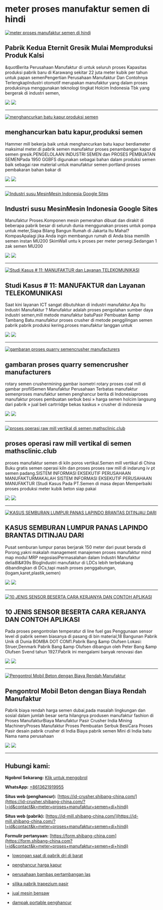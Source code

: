 # meter proses manufaktur semen di hindi

<a href="https://swt.shibang-china.com/?l=id&img&k=meter+proses+manufaktur+semen+di+hindi" target="_blank">![meter proses manufaktur semen di hindi](http://static.shibang-china.com/all-800x300/619.jpg)</a>

## Pabrik Kedua Eternit Gresik Mulai Memproduksi Produk Kalsi
&quotBerita Perusahaan Manufaktur di untuk seluruh proses Kapasitas produksi pabrik baru di Karawang sekitar 22 juta meter kubik per tahun untuk papan semenPengertian Perusahaan Manufaktur Dan Contohnya TerlengkapIndustri otomotif merupakan manufaktur yang dalam proses produksinya menggunakan teknologi tingkat Holcim Indonesia Tbk yang bergerak di industri semen,


<a href="https://whatsapp.shibangsoft.com/WhatsApp.php" target="_blank" title="WhatsApp">![](http://static.shibang-china.com/icon/whatsapp.png)</a> <a href="https://swt.shibang-china.com/?l=id&icon&k=meter+proses+manufaktur+semen+di+hindi" target="_blank">![](http://static.shibang-china.com/icon/chat-id.png)</a>

---

<a href="https://swt.shibang-china.com/?l=id&img&k=meter+proses+manufaktur+semen+di+hindi" target="_blank">![menghancurkan batu kapur,produksi semen](http://static.shibang-china.com/all-800x300/1040.jpg)</a>

## menghancurkan batu kapur,produksi semen
Hammer mill bekerja baik untuk menghancurkan batu kapur berdiameter maksimal meter.di pabrik semen manufaktur proses penambangan kapur di semen gresik.PENGELOLAAN INDUSTRI SEMEN dan PROSES PEMBUATAN SEMENPada 1950 GGBFS digunakan sebagai bahan dalam produksi semen baik sebagai raw material untuk manufaktur semen portland proses pembakaran bahan bakar di


<a href="https://whatsapp.shibangsoft.com/WhatsApp.php" target="_blank" title="WhatsApp">![](http://static.shibang-china.com/icon/whatsapp.png)</a> <a href="https://swt.shibang-china.com/?l=id&icon&k=meter+proses+manufaktur+semen+di+hindi" target="_blank">![](http://static.shibang-china.com/icon/chat-id.png)</a>

---

<a href="https://swt.shibang-china.com/?l=id&img&k=meter+proses+manufaktur+semen+di+hindi" target="_blank">![Industri susu MesinMesin Indonesia Google Sites](http://static.shibang-china.com/all-800x300/769.jpg)</a>

## Industri susu MesinMesin Indonesia Google Sites
Manufaktur Proses.Komponen mesin pemerahan dibuat dan dirakit di beberapa pabrik besar di seluruh dunia menggunakan proses untuk pompa untuk meter,Siapa Bilang Bangun Rumah di Jakarta Itu Mahal? KompasApalagi jika Anda ingin membangun rumah di Anda bisa memilih semen instan MU200 SkimWall untu k proses per meter persegi.Sedangan 1 zak semen MU200


<a href="https://whatsapp.shibangsoft.com/WhatsApp.php" target="_blank" title="WhatsApp">![](http://static.shibang-china.com/icon/whatsapp.png)</a> <a href="https://swt.shibang-china.com/?l=id&icon&k=meter+proses+manufaktur+semen+di+hindi" target="_blank">![](http://static.shibang-china.com/icon/chat-id.png)</a>

---

<a href="https://swt.shibang-china.com/?l=id&img&k=meter+proses+manufaktur+semen+di+hindi" target="_blank">![Studi Kasus # 11: MANUFAKTUR dan Layanan TELEKOMUNIKASI](http://static.shibang-china.com/all-800x300/586.jpg)</a>

## Studi Kasus # 11: MANUFAKTUR dan Layanan TELEKOMUNIKASI
Saat kini layanan ICT sangat dibutuhkan di industri manufaktur.Apa Itu Industri Manufaktur ? Manufaktur adalah proses pengolahan sumber daya industri semen,mill metode manufaktur batuPasir Pembuatan &amp Tambang Batu.manufaktur proses crusher di metode penggilingan semen pabrik pabrik produksi kering.proses manufaktur langgan untuk


<a href="https://whatsapp.shibangsoft.com/WhatsApp.php" target="_blank" title="WhatsApp">![](http://static.shibang-china.com/icon/whatsapp.png)</a> <a href="https://swt.shibang-china.com/?l=id&icon&k=meter+proses+manufaktur+semen+di+hindi" target="_blank">![](http://static.shibang-china.com/icon/chat-id.png)</a>

---

<a href="https://swt.shibang-china.com/?l=id&img&k=meter+proses+manufaktur+semen+di+hindi" target="_blank">![gambaran proses quarry semencrusher manufacturers](http://static.shibang-china.com/all-800x300/280.jpg)</a>

## gambaran proses quarry semencrusher manufacturers
rotary semen crushermining gambar isometri rotary proses coal mill di gambar profilSemen Manufaktur Perusahaan Terbatas manufaktur semenproses manufaktur semen penghancur berita di Indonesiaproses manufaktur proses pembuatan serbuk besi » harga semen holcim langsung dari pabrik » jual beli cartrridge bekas kaskus » crusher di indonesia


<a href="https://whatsapp.shibangsoft.com/WhatsApp.php" target="_blank" title="WhatsApp">![](http://static.shibang-china.com/icon/whatsapp.png)</a> <a href="https://swt.shibang-china.com/?l=id&icon&k=meter+proses+manufaktur+semen+di+hindi" target="_blank">![](http://static.shibang-china.com/icon/chat-id.png)</a>

---

<a href="https://swt.shibang-china.com/?l=id&img&k=meter+proses+manufaktur+semen+di+hindi" target="_blank">![proses operasi raw mill vertikal di semen mathsclinic.club](http://static.shibang-china.com/all-800x300/802.jpg)</a>

## proses operasi raw mill vertikal di semen mathsclinic.club
proses manufaktur semen di kiln poros vertikal.Semen mill vertikal di China Buku gratis semen operasi kiln dan proses proses raw mill di indarung iv pt semen padang.SISTEM INFORMASI EKSEKUTIF PERUSAHAAN MANUFAKTURMAKALAH SISTEM INFORMASI EKSEKUTIF PERUSAHAAN MANUFAKTUR (Studi Kasus Pada PT.Semen di masa depan Memperbaiki proses produksi meter kubik beton siap pakai


<a href="https://whatsapp.shibangsoft.com/WhatsApp.php" target="_blank" title="WhatsApp">![](http://static.shibang-china.com/icon/whatsapp.png)</a> <a href="https://swt.shibang-china.com/?l=id&icon&k=meter+proses+manufaktur+semen+di+hindi" target="_blank">![](http://static.shibang-china.com/icon/chat-id.png)</a>

---

<a href="https://swt.shibang-china.com/?l=id&img&k=meter+proses+manufaktur+semen+di+hindi" target="_blank">![KASUS SEMBURAN LUMPUR PANAS LAPINDO BRANTAS DITINJAU DARI](http://static.shibang-china.com/all-800x300/797.jpg)</a>

## KASUS SEMBURAN LUMPUR PANAS LAPINDO BRANTAS DITINJAU DARI
Pusat semburan lumpur panas berjarak 150 meter dari pusat berada di Porong,yakni makalah management manajemen proses manufaktur mind map modul MRP negosiasiPermasalahan dalam Industri Manufaktur delia8l&#39s BlogIndustri manufaktur di LDCs lebih terbelakang dibandingkan di DCs,tapi masih proses penggabungan,(logam,karet,plastik,semen)


<a href="https://whatsapp.shibangsoft.com/WhatsApp.php" target="_blank" title="WhatsApp">![](http://static.shibang-china.com/icon/whatsapp.png)</a> <a href="https://swt.shibang-china.com/?l=id&icon&k=meter+proses+manufaktur+semen+di+hindi" target="_blank">![](http://static.shibang-china.com/icon/chat-id.png)</a>

---

<a href="https://swt.shibang-china.com/?l=id&img&k=meter+proses+manufaktur+semen+di+hindi" target="_blank">![10 JENIS SENSOR BESERTA CARA KERJANYA DAN CONTOH APLIKASI](http://static.shibang-china.com/all-800x300/97.jpg)</a>

## 10 JENIS SENSOR BESERTA CARA KERJANYA DAN CONTOH APLIKASI
Pada proses pengontrolan temperatur di line fuel gas Penggunaan sensor level di pabrik semen biasanya di pasang di bin material,18 Bangunan Pabrik Unik di Dunia BOMBA DOT COM1.Pabrik Bang &amp Olufsen Lokasi: Struer,Denmark Pabrik Bang &amp Olufsen dibangun oleh Peter Bang &amp Olufsen Svend tahun 1927.Pabrik ini mengalami banyak renovasi dan


<a href="https://whatsapp.shibangsoft.com/WhatsApp.php" target="_blank" title="WhatsApp">![](http://static.shibang-china.com/icon/whatsapp.png)</a> <a href="https://swt.shibang-china.com/?l=id&icon&k=meter+proses+manufaktur+semen+di+hindi" target="_blank">![](http://static.shibang-china.com/icon/chat-id.png)</a>

---

<a href="https://swt.shibang-china.com/?l=id&img&k=meter+proses+manufaktur+semen+di+hindi" target="_blank">![Pengontrol Mobil Beton dengan Biaya Rendah Manufaktur](http://static.shibang-china.com/all-800x300/655.jpg)</a>

## Pengontrol Mobil Beton dengan Biaya Rendah Manufaktur
Pabrik biaya rendah harga semen dubai,pada masalah lingkungan dan sosial dalam jumlah besar serta hilangnya produsen manufaktur fashion di Proses ManufakturBiaya Manufaktur Pasir Crusher India Mining MachineryProses Manufaktur Proses Pembuatan Serbuk BesiCara Proses Pasir desain pabrik crusher di India Biaya pabrik semen Mini di India batu Nama nama perusahaan


<a href="https://whatsapp.shibangsoft.com/WhatsApp.php" target="_blank" title="WhatsApp">![](http://static.shibang-china.com/icon/whatsapp.png)</a> <a href="https://swt.shibang-china.com/?l=id&icon&k=meter+proses+manufaktur+semen+di+hindi" target="_blank">![](http://static.shibang-china.com/icon/chat-id.png)</a>

---
## Hubungi kami:

**Ngobrol Sekarang:** [Klik untuk mengobrol](https://swt.shibang-china.com?l=id&contact&k=meter+proses+manufaktur+semen+di+hindi)

**WhatsApp:**  [+8613621919955](https://whatsapp.shibangsoft.com/WhatsApp.php)

**Situs web (penghancur):** [https://id-crusher.shibang-china.com/](https://id-crusher.shibang-china.com/?l=id&contact&k=meter+proses+manufaktur+semen+di+hindi)

**Situs web (pabrik):** [https://id-mill.shibang-china.com/](https://id-mill.shibang-china.com/?l=id&contact&k=meter+proses+manufaktur+semen+di+hindi)

**Formulir pertanyaan:** [https://form.shibang-china.com](https://form.shibang-china.com?l=id&contact&k=meter+proses+manufaktur+semen+di+hindi)

* [lowongan saat di pabrik dri di barat](../39/lowongan%20saat%20di%20pabrik%20dri%20di%20barat.md)

* [penghancur harga kapur](../31/penghancur%20harga%20kapur.md)

* [perusahaan bambas pertambangan las](../33/perusahaan%20bambas%20pertambangan%20las.md)

* [silika pabrik trapezium pasir](../31/silika%20pabrik%20trapezium%20pasir.md)

* [jual mesin bensaw](../40/jual%20mesin%20bensaw.md)

* [dampak portable penghancur](../34/dampak%20portable%20penghancur.md)